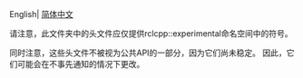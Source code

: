 English| [简体中文](./README_cn.md)

请注意，此文件夹中的头文件应仅提供rclcpp::experimental命名空间中的符号。

同时注意，这些头文件不被视为公共API的一部分，因为它们尚未稳定。
因此，它们可能会在不事先通知的情况下更改。